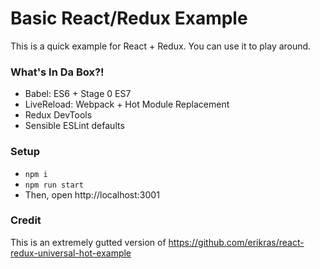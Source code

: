 # Basic React/Redux Example

This is a quick example for React + Redux. You can use it to play around. 

### What's In Da Box?!

- Babel: ES6 + Stage 0 ES7
- LiveReload: Webpack + Hot Module Replacement
- Redux DevTools
- Sensible ESLint defaults

### Setup

- `npm i`
- `npm run start`
- Then, open http://localhost:3001

### Credit 

This is an extremely gutted version of https://github.com/erikras/react-redux-universal-hot-example
